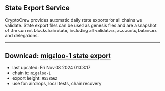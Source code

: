 ## State Export Service
CryptoCrew provides automatic daily state exports for all chains we validate. State export files can be used as genesis files and are a snapshot of the current blockchain state, including all validators, accounts, balances and delegations.

---
**Download: [migaloo-1 state export](https://dl-eu2.ccvalidators.com/SERVICE/migaloo/migaloo-1_export_9558562.json)**
---

- last updated: Fri Nov 08 2024 01:03:17
- chain id: `migaloo-1`
- export height: `9558562`
- use for: airdrops, local tests, chain recovery
